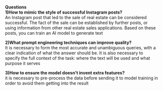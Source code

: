 

**Questions**  
**1)How to mimic the style of successful Instagram posts?**  
An Instagram post that led to the sale of real estate can be considered successful. The fact of the sale can be established by further posts, or using information from other real estate sales applications. Based on these posts, you can train an AI model to generate text  

**2)What prompt engineering techniques can improve quality?**  
It is necessary to form the most accurate and unambiguous queries, with a clear indication of what the answer should be. It is also necessary to specify the full context of the task: where the text will be used and what purpose it serves  

**3)How to ensure the model doesn't invent extra features?**  
it is necessary to pre-process the data before sending it to model training in order to avoid them getting into the result  